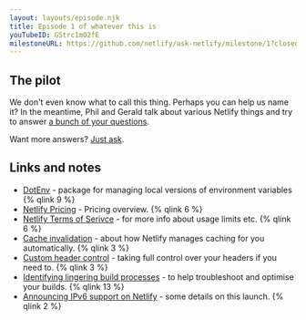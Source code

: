 ```yaml
---
layout: layouts/episode.njk
title: Episode 1 of whatever this is
youTubeID: GStrc1m02fE
milestoneURL: https://github.com/netlify/ask-netlify/milestone/1?closed=1
---
```



## The pilot

We don't even know what to call this thing. Perhaps you can help us name it? In the meantime, Phil and Gerald talk about various Netlify things and try to answer [a bunch of your questions](https://github.com/netlify/ask-netlify/milestone/1?closed=1).

Want more answers? [Just ask](https://github.com/netlify/ask-netlify/issues/new).


## Links and notes

- [DotEnv](https://www.npmjs.com/package/dotenv) - package for managing local versions of environment variables {% qlink 9 %}
- [Netlify Pricing](https://www.netlify.com/pricing/) - Pricing overview. {% qlink 6 %}
- [Netlify Terms of Serivce](https://www.netlify.com/tos/) - for more info about usage limits etc. {% qlink 6 %}
- [Cache invalidation](https://www.netlify.com/blog/2015/09/11/instant-cache-invalidation/) - about how Netlify manages caching for you automatically. {% qlink 3 %}
- [Custom header control](https://www.netlify.com/docs/headers-and-basic-auth/#custom-headers) - taking full control over your headers if you need to. {% qlink 3 %}
- [Identifying lingering build processes](https://www.netlify.com/blog/2018/11/28/fearless-deploys-for-your-lingering-processes/) - to help troubleshoot and optimise your builds. {% qlink 13 %}
- [Announcing IPv6 support on Netlify](https://www.netlify.com/blog/2018/11/26/announcing-ipv6-support-on-the-netlify-application-delivery-network/) - some details on this launch. {% qlink 2 %}

